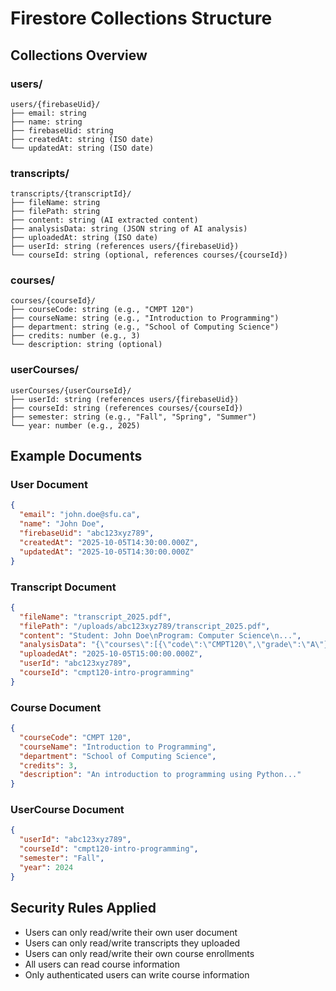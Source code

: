 # Firestore Collections Structure

## Collections Overview

### users/
```
users/{firebaseUid}/
├── email: string
├── name: string  
├── firebaseUid: string
├── createdAt: string (ISO date)
└── updatedAt: string (ISO date)
```

### transcripts/
```
transcripts/{transcriptId}/
├── fileName: string
├── filePath: string
├── content: string (AI extracted content)
├── analysisData: string (JSON string of AI analysis)
├── uploadedAt: string (ISO date)
├── userId: string (references users/{firebaseUid})
└── courseId: string (optional, references courses/{courseId})
```

### courses/
```
courses/{courseId}/
├── courseCode: string (e.g., "CMPT 120")
├── courseName: string (e.g., "Introduction to Programming")
├── department: string (e.g., "School of Computing Science")
├── credits: number (e.g., 3)
└── description: string (optional)
```

### userCourses/
```
userCourses/{userCourseId}/
├── userId: string (references users/{firebaseUid})
├── courseId: string (references courses/{courseId})
├── semester: string (e.g., "Fall", "Spring", "Summer")
└── year: number (e.g., 2025)
```

## Example Documents

### User Document
```json
{
  "email": "john.doe@sfu.ca",
  "name": "John Doe",
  "firebaseUid": "abc123xyz789",
  "createdAt": "2025-10-05T14:30:00.000Z",
  "updatedAt": "2025-10-05T14:30:00.000Z"
}
```

### Transcript Document
```json
{
  "fileName": "transcript_2025.pdf",
  "filePath": "/uploads/abc123xyz789/transcript_2025.pdf",
  "content": "Student: John Doe\nProgram: Computer Science\n...",
  "analysisData": "{\"courses\":[{\"code\":\"CMPT120\",\"grade\":\"A\"}]}",
  "uploadedAt": "2025-10-05T15:00:00.000Z",
  "userId": "abc123xyz789",
  "courseId": "cmpt120-intro-programming"
}
```

### Course Document
```json
{
  "courseCode": "CMPT 120",
  "courseName": "Introduction to Programming",
  "department": "School of Computing Science",
  "credits": 3,
  "description": "An introduction to programming using Python..."
}
```

### UserCourse Document
```json
{
  "userId": "abc123xyz789",
  "courseId": "cmpt120-intro-programming",
  "semester": "Fall",
  "year": 2024
}
```

## Security Rules Applied

- Users can only read/write their own user document
- Users can only read/write transcripts they uploaded
- Users can only read/write their own course enrollments
- All users can read course information
- Only authenticated users can write course information